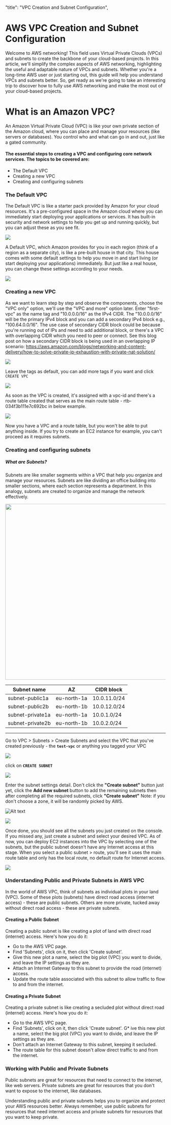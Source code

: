 "title": "VPC Creation and Subnet Configuration",

AWS VPC Creation and Subnet Configuration
=========================================

Welcome to AWS networking! This field uses Virtual Private Clouds (VPCs) and subnets to create the backbone of your cloud-based projects. In this article, we'll simplify the complex aspects of AWS networking, highlighting the useful and adaptable nature of VPCs and subnets. Whether you're a long-time AWS user or just starting out, this guide will help you understand VPCs and subnets better. So, get ready as we're going to take an interesting trip to discover how to fully use AWS networking and make the most out of your cloud-based projects.

What is an Amazon VPC?
======================

An Amazon Virtual Private Cloud (VPC) is like your own private section of the Amazon cloud, where you can place and manage your resources (like servers or databases). You control who and what can go in and out, just like a gated community.


#### The essential steps to creating a VPC and configuring core network services. The topics to be covered are: #####


+ The Default VPC
+ Creating a new VPC
+ Creating and configuring subnets
  

### The Default VPC

The Default VPC is like a starter pack provided by Amazon for your cloud resources. It's a pre-configured space in the Amazon cloud where you can immediately start deploying your applications or services. It has built-in security and network settings to help you get up and running quickly, but you can adjust these as you see fit.


<img src=https://darey-io-nonprod-pbl-projects.s3.eu-west-2.amazonaws.com/practices/aws-networking-implementation/defaultVPC.png >

A Default VPC, which Amazon provides for you in each region (think of a region as a separate city), is like a pre-built house in that city. This house comes with some default settings to help you move in and start living (or start deploying your applications) immediately. But just like a real house, you can change these settings according to your needs.

<img src=https://darey-io-nonprod-pbl-projects.s3.eu-west-2.amazonaws.com/practices/aws-networking-implementation/region.png >


### Creating a new VPC

As we want to learn step by step and observe the components, choose the "VPC only" option, we'll use the "VPC and more" option later.
Enter "first-vpc" as the name tag and "10.0.0.0/16" as the IPv4 CIDR. The "10.0.0.0/16" will be the primary IPv4 block and you can add a secondary IPv4 block e.g., "100.64.0.0/16". The use case of secondary CIDR block could be because you're running out of IPs and need to add additional block, or there's a VPC with overlapping CIDR which you need to peer or connect. See this blog post on how a secondary CIDR block is being used in an overlapping IP scenario: https://aws.amazon.com/blogs/networking-and-content-delivery/how-to-solve-private-ip-exhaustion-with-private-nat-solution/

<img src=https://darey-io-nonprod-pbl-projects.s3.eu-west-2.amazonaws.com/practices/aws-networking-implementation/newVPC.png >

Leave the tags as default, you can add more tags if you want and click `CREATE VPC`

<img src=https://darey-io-nonprod-pbl-projects.s3.eu-west-2.amazonaws.com/practices/aws-networking-implementation/TAGS.png >

As soon as the VPC is created, it's assigned with a vpc-id and there's a route table created that serves as the main route table - rtb-034f3b111e7c692bc in below example.

<img src=https://darey-io-nonprod-pbl-projects.s3.eu-west-2.amazonaws.com/practices/aws-networking-implementation/creations.png  >

Now you have a VPC and a route table, but you won't be able to put anything inside. If you try to create an EC2 instance for example, you can't proceed as it requires subnets.

### Creating and configuring subnets

##### What are Subnets?
Subnets are like smaller segments within a VPC that help you organize and manage your resources. Subnets are like dividing an office building into smaller sections, where each section represents a department. In this analogy, subnets are created to organize and manage the network effectively.

<img src=https://darey-io-nonprod-pbl-projects.s3.eu-west-2.amazonaws.com/practices/aws-networking-implementation/subnet.png width="936px" height="550px">

Subnet name | AZ | CIDR block
--------|---------|----------
subnet-public1a| eu-north-1a | 10.0.11.0/24
subnet-public2b| eu-north-1b | 10.0.12.0/24
subnet-private1a| eu-north-1a | 10.0.1.0/24
subnet-private2b| eu-north-1b | 10.0.2.0/24


----
Go to VPC > Subnets > Create Subnets and select the VPC that you've created previously - the **`test-vpc`** or anything you tagged your VPC

<img src=https://darey-io-nonprod-pbl-projects.s3.eu-west-2.amazonaws.com/practices/aws-networking-implementation/createsubnet.png >

click on **`CREATE SUBNET`**

<img src=https://darey-io-nonprod-pbl-projects.s3.eu-west-2.amazonaws.com/practices/aws-networking-implementation/subnetcret.png >

Enter the subnet settings detail. Don't click the **"Create subnet"** button just yet, click the **Add new subnet** button to add the remaining subnets then after completing all the required subnets, click **"Create subnet"**
Note: if you don't choose a zone, it will be randomly picked by AWS.

![Alt text](images/add-subnet.png)

<img src=https://darey-io-nonprod-pbl-projects.s3.eu-west-2.amazonaws.com/practices/aws-networking-implementation/add-subnet.png >

Once done, you should see all the subnets you just created on the console. If you missed any, just create a subnet and select your desired VPC. As of now, you can deploy EC2 instances into the VPC by selecting one of the subnets, but the public subnet doesn't have any Internet access at this stage. When you select a public subnet > route, you'll see it uses the main route table and only has the local route, no default route for Internet access.


<img src=https://darey-io-nonprod-pbl-projects.s3.eu-west-2.amazonaws.com/practices/aws-networking-implementation/list+of+subnets.png >


### Understanding Public and Private Subnets in AWS VPC

In the world of AWS VPC, think of subnets as individual plots in your land (VPC). Some of these plots (subnets) have direct road access (internet access) - these are public subnets. Others are more private, tucked away without direct road access - these are private subnets.

#### Creating a Public Subnet

Creating a public subnet is like creating a plot of land with direct road (internet) access. Here's how you do it:

* Go to the AWS VPC page.
* Find 'Subnets', click on it, then click 'Create subnet'.
* Give this new plot a name, select the big plot (VPC) you want to divide, and leave the IP settings as they are.
* Attach an Internet Gateway to this subnet to provide the road (internet) access.
* Update the route table associated with this subnet to allow traffic to flow to and from the internet.


#### Creating a Private Subnet

Creating a private subnet is like creating a secluded plot without direct road (internet) access. Here's how you do it:

* Go to the AWS VPC page.
* Find 'Subnets', click on it, then click 'Create subnet'.
G* ive this new plot a name, select the big plot (VPC) you want to divide, and leave the IP settings as they are.
* Don't attach an Internet Gateway to this subnet, keeping it secluded.
* The route table for this subnet doesn't allow direct traffic to and from the internet.

### Working with Public and Private Subnets

Public subnets are great for resources that need to connect to the internet, like web servers. Private subnets are great for resources that you don't want to expose to the internet, like databases.

Understanding public and private subnets helps you to organize and protect your AWS resources better. Always remember, use public subnets for resources that need internet access and private subnets for resources that you want to keep private.